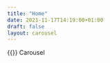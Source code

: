 ```yaml
---
title: "Home"
date: 2021-11-17T14:19:00+01:00
draft: false
layout: carousel
---
```

{{<brand>}} Carousel